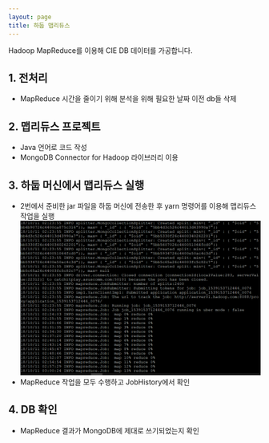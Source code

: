 ```yaml
---
layout: page
title: 하둡 맵리듀스
---
```


Hadoop MapReduce를 이용해 CIE DB 데이터를 가공합니다.  

## 1. 전처리
* MapReduce 시간을 줄이기 위해 분석을 위해 필요한 날짜 이전 db들 삭제

## 2. 맵리듀스 프로젝트
* Java 언어로 코드 작성
* MongoDB Connector for Hadoop 라이브러리 이용

## 3. 하둡 머신에서 맵리듀스 실행
* 2번에서 준비한 jar 파일을 하둡 머신에 전송한 후 yarn 명령어를 이용해 맵리듀스 작업을 실행  
![image](/assets/images/data/1.png)
* MapReduce 작업을 모두 수행하고 JobHistory에서 확인

## 4. DB 확인
* MapReduce 결과가 MongoDB에 제대로 쓰기되었는지 확인